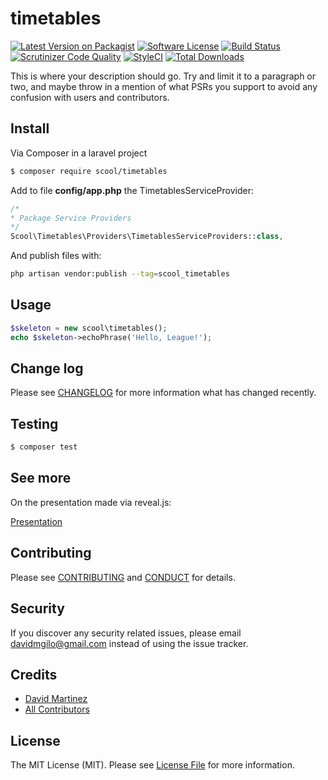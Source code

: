 # timetables

[![Latest Version on Packagist][ico-version]][link-packagist]
[![Software License][ico-license]](LICENSE.md)
[![Build Status](https://travis-ci.org/davidmgilo/timetables.svg?branch=master)](https://travis-ci.org/davidmgilo/timetables)
[![Scrutinizer Code Quality](https://scrutinizer-ci.com/g/davidmgilo/timetables/badges/quality-score.png?b=master)](https://scrutinizer-ci.com/g/davidmgilo/timetables/?branch=master)
[![StyleCI](https://styleci.io/repos/73413104/shield?branch=master)](https://styleci.io/repos/73413104)
[![Total Downloads][ico-downloads]][link-downloads]


This is where your description should go. Try and limit it to a paragraph or two, and maybe throw in a mention of what
PSRs you support to avoid any confusion with users and contributors.

## Install

Via Composer in a laravel project

``` bash
$ composer require scool/timetables
```

Add to file **config/app.php** the TimetablesServiceProvider:
```php
/*
* Package Service Providers
*/
Scool\Timetables\Providers\TimetablesServiceProviders::class,
```

And publish files with:
```bash
php artisan vendor:publish --tag=scool_timetables
```

## Usage

``` php
$skeleton = new scool\timetables();
echo $skeleton->echoPhrase('Hello, League!');
```

## Change log

Please see [CHANGELOG](CHANGELOG.md) for more information what has changed recently.

## Testing

``` bash
$ composer test
```
## See more

On the presentation made via reveal.js:

[Presentation](https://davidmgilo.github.io/timetables-presentation/#/)

## Contributing

Please see [CONTRIBUTING](CONTRIBUTING.md) and [CONDUCT](CONDUCT.md) for details.

## Security

If you discover any security related issues, please email davidmgilo@gmail.com instead of using the issue tracker.

## Credits

- [David Martinez][link-author]
- [All Contributors][link-contributors]

## License

The MIT License (MIT). Please see [License File](LICENSE.md) for more information.

[ico-version]: https://img.shields.io/packagist/v/scool/timetables.svg?style=flat-square
[ico-license]: https://img.shields.io/badge/license-MIT-brightgreen.svg?style=flat-square
[ico-travis]: https://img.shields.io/travis/scool/timetables/master.svg?style=flat-square
[ico-scrutinizer]: https://img.shields.io/scrutinizer/coverage/g/scool/timetables.svg?style=flat-square
[ico-code-quality]: https://img.shields.io/scrutinizer/g/scool/timetables.svg?style=flat-square
[ico-downloads]: https://img.shields.io/packagist/dt/scool/timetables.svg?style=flat-square

[link-packagist]: https://packagist.org/packages/scool/timetables
[link-travis]: https://travis-ci.org/scool/timetables
[link-scrutinizer]: https://scrutinizer-ci.com/g/scool/timetables/code-structure
[link-code-quality]: https://scrutinizer-ci.com/g/scool/timetables
[link-downloads]: https://packagist.org/packages/scool/timetables
[link-author]: https://github.com/davidmgilo
[link-contributors]: ../../contributors
